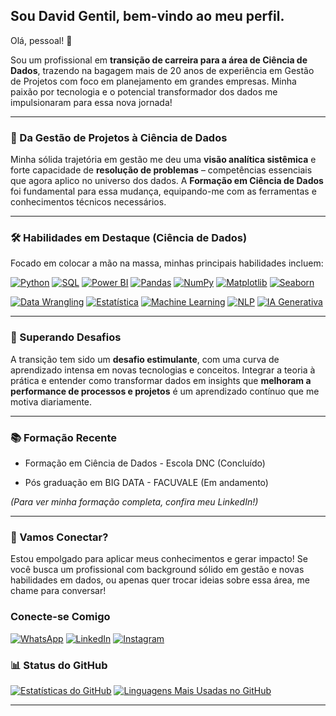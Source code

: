 ## Sou David Gentil, bem-vindo ao meu perfil.

Olá, pessoal! 👋

Sou um profissional em **transição de carreira para a área de Ciência de Dados**, trazendo na bagagem mais de 20 anos de experiência em Gestão de Projetos com foco em planejamento em grandes empresas. Minha paixão por tecnologia e o potencial transformador dos dados me impulsionaram para essa nova jornada!

---

### 🚀 Da Gestão de Projetos à Ciência de Dados

Minha sólida trajetória em gestão me deu uma **visão analítica sistêmica** e forte capacidade de **resolução de problemas** – competências essenciais que agora aplico no universo dos dados. A **Formação em Ciência de Dados** foi fundamental para essa mudança, equipando-me com as ferramentas e conhecimentos técnicos necessários.

---

### 🛠️ Habilidades em Destaque (Ciência de Dados)

Focado em colocar a mão na massa, minhas principais habilidades incluem:
 
[![Python](https://img.shields.io/badge/Python-3776AB?style=for-the-badge&logo=python&logoColor=white)](https://www.python.org/)
[![SQL](https://img.shields.io/badge/SQL-4479A1?style=for-the-badge&logo=postgresql&logoColor=white)](https://www.mysql.com/) [![Power BI](https://img.shields.io/badge/Power%20BI-F2C811?style=for-the-badge&logo=power%20bi&logoColor=black)](https://powerbi.microsoft.com/)
[![Pandas](https://img.shields.io/badge/Pandas-150458?style=for-the-badge&logo=pandas&logoColor=white)](https://pandas.pydata.org/)
[![NumPy](https://img.shields.io/badge/NumPy-013243?style=for-the-badge&logo=numpy&logoColor=white)](https://numpy.org/)
[![Matplotlib](https://img.shields.io/badge/Matplotlib-000000?style=for-the-badge&logo=matplotlib&logoColor=white)](https://matplotlib.org/)
[![Seaborn](https://img.shields.io/badge/Seaborn-3776AB?style=for-the-badge&logo=seaborn&logoColor=white)](https://seaborn.pydata.org/)

[![Data Wrangling](https://img.shields.io/badge/Data%20Wrangling-F05033?style=for-the-badge&logo=redhat&logoColor=white)](https://www.redhat.com/en/topics/data-science/what-is-data-wrangling) [![Estatística](https://img.shields.io/badge/Estat%C3%ADstica-F7DF1E?style=for-the-badge&logo=r&logoColor=white)](https://www.r-project.org/) [![Machine Learning](https://img.shields.io/badge/Machine%20Learning-FF7F00?style=for-the-badge&logo=tensorflow&logoColor=white)](https://www.tensorflow.org/) [![NLP](https://img.shields.io/badge/NLP-4285F4?style=for-the-badge&logo=google-cloud&logoColor=white)](https://cloud.google.com/natural-language) [![IA Generativa](https://img.shields.io/badge/IA%20Generativa-333333?style=for-the-badge&logo=openai&logoColor=white)](https://openai.com/)

---

### 💪 Superando Desafios

A transição tem sido um **desafio estimulante**, com uma curva de aprendizado intensa em novas tecnologias e conceitos. Integrar a teoria à prática e entender como transformar dados em insights que **melhoram a performance de processos e projetos** é um aprendizado contínuo que me motiva diariamente.

---

### 📚 Formação Recente

* Formação em Ciência de Dados - Escola DNC (Concluído)

* Pós graduação em BIG DATA - FACUVALE (Em andamento)

*(Para ver minha formação completa, confira meu LinkedIn!)*

---

### 👋 Vamos Conectar?

Estou empolgado para aplicar meus conhecimentos e gerar impacto! Se você busca um profissional com background sólido em gestão e novas habilidades em dados, ou apenas quer trocar ideias sobre essa área, me chame para conversar!
### Conecte-se Comigo

[![WhatsApp](https://img.shields.io/badge/WhatsApp-25D366?style=for-the-badge&logo=whatsapp&logoColor=white)](https://wa.me/55839343976)
[![LinkedIn](https://img.shields.io/badge/LinkedIn-0077B5?style=for-the-badge&logo=linkedin&logoColor=white)](https://www.linkedin.com/in/david-gentil-28424822/)
[![Instagram](https://img.shields.io/badge/Instagram-E4405F?style=for-the-badge&logo=instagram&logoColor=white)](https://www.instagram.com/_david_gentil/)

### 📊 Status do GitHub

  [![Estatísticas do GitHub](https://github-readme-stats.vercel.app/api?username=David-Gentil&show_icons=true&theme=radical)](https://github.com/David-Gentil)
  [![Linguagens Mais Usadas no GitHub](https://github-readme-stats.vercel.app/api/top-langs/?username=David-Gentil&layout=compact&theme=radical)](https://github.com/David-Gentil)

---
